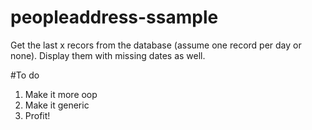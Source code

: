 # peopleaddress-ssample

Get the last x recors from the database (assume one record per day or none).
Display them with missing dates as well.

#To do
1. Make it more oop
2. Make it generic
3. Profit!

